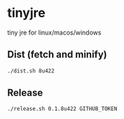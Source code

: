# tinyjre
tiny jre for linux/macos/windows

## Dist (fetch and minify)
```sh
./dist.sh 8u422
```

## Release
```sh
./release.sh 0.1.8u422 GITHUB_TOKEN
```
